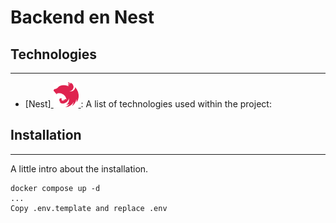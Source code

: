 # Backend en Nest

## Technologies
***
* [Nest]<a href="https://nestjs.com/" target="_blank" rel="noreferrer"> <img src="https://raw.githubusercontent.com/devicons/devicon/master/icons/nestjs/nestjs-plain.svg" alt="nestjs" width="40" height="40"/> </a>: 
A list of technologies used within the project:
<p>  </p>

## Installation
***
A little intro about the installation. 
```
docker compose up -d
...
Copy .env.template and replace .env
```
